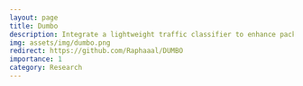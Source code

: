 ```yaml
---
layout: page
title: Dumbo
description: Integrate a lightweight traffic classifier to enhance packet scheduling, inter-arrival times distribution estimation and flow length estimation.
img: assets/img/dumbo.png
redirect: https://github.com/Raphaaal/DUMBO
importance: 1
category: Research
---
```

